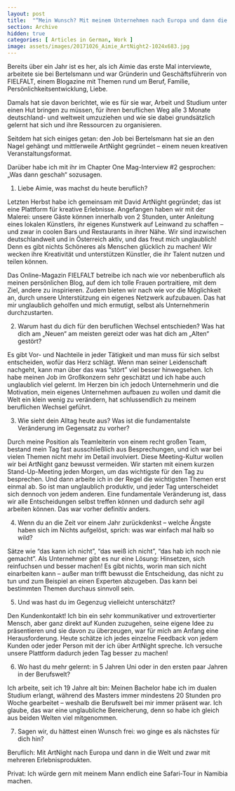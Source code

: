 ```yaml
---
layout: post
title:  "“Mein Wunsch? Mit meinem Unternehmen nach Europa und dann die Welt!”"
section: Archive
hidden: true
categories: [ Articles in German, Work ]
image: assets/images/20171026_Aimie_ArtNight2-1024x683.jpg
---
```



Bereits über ein Jahr ist es her, als ich Aimie das erste Mal interviewte, arbeitete sie bei Bertelsmann und war Gründerin und Geschäftsführerin von FIELFALT, einem Blogazine mit Themen rund um Beruf, Familie, Persönlichkeitsentwicklung, Liebe.

Damals hat sie davon berichtet, wie es für sie war, Arbeit und Studium unter einen Hut bringen zu müssen, für ihren beruflichen Weg alle 3 Monate deutschland- und weltweit umzuziehen und wie sie dabei grundsätzlich gelernt hat sich und ihre Ressourcen zu organisieren.

Seitdem hat sich einiges getan: den Job bei Bertelsmann hat sie an den Nagel gehängt und mittlerweile ArtNight gegründet – einem neuen kreativen Veranstaltungsformat.

Darüber habe ich mit ihr im Chapter One Mag-Interview #2 gesprochen: „Was dann geschah“ sozusagen.

1. Liebe Aimie, was machst du heute beruflich?

Letzten Herbst habe ich gemeinsam mit David ArtNight gegründet; das ist eine Plattform für kreative Erlebnisse. Angefangen haben wir mit der Malerei: unsere Gäste können innerhalb von 2 Stunden, unter Anleitung eines lokalen Künstlers, ihr eigenes Kunstwerk auf Leinwand zu schaffen – und zwar in coolen Bars und Restaurants in ihrer Nähe. Wir sind inzwischen deutschlandweit und in Österreich aktiv, und das freut mich unglaublich! Denn es gibt nichts Schöneres als Menschen glücklich zu machen! Wir wecken ihre Kreativität und unterstützen Künstler, die ihr Talent nutzen und teilen können.

Das Online-Magazin FIELFALT betreibe ich nach wie vor nebenberuflich als meinen persönlichen Blog, auf dem ich tolle Frauen portraitiere, mit dem Ziel, andere zu inspirieren. Zudem bieten wir nach wie vor die Möglichkeit an, durch unsere Unterstützung ein eigenes Netzwerk aufzubauen. Das hat mir unglaublich geholfen und mich ermutigt, selbst als Unternehmerin durchzustarten.

2. Warum hast du dich für den beruflichen Wechsel entschieden? Was hat dich am „Neuen“ am meisten gereizt oder was hat dich am „Alten“ gestört?

Es gibt Vor- und Nachteile in jeder Tätigkeit und man muss für sich selbst entscheiden, wofür das Herz schlägt. Wenn man seiner Leidenschaft nachgeht, kann man über das was “stört” viel besser hinwegsehen. Ich habe meinen Job im Großkonzern sehr geschätzt und ich habe auch unglaublich viel gelernt. Im Herzen bin ich jedoch Unternehmerin und die Motivation, mein eigenes Unternehmen aufbauen zu wollen und damit die Welt ein klein wenig zu verändern, hat schlussendlich zu meinem beruflichen Wechsel geführt.

3. Wie sieht dein Alltag heute aus? Was ist die fundamentalste Veränderung im Gegensatz zu vorher?

Durch meine Position als Teamleiterin von einem recht großen Team, bestand mein Tag fast ausschließlich aus Besprechungen, und ich war bei vielen Themen nicht mehr im Detail involviert. Diese Meeting-Kultur wollen wir bei ArtNight ganz bewusst vermeiden. Wir starten mit einem kurzen Stand-Up-Meeting jeden Morgen, um das wichtigste für den Tag zu besprechen. Und dann arbeite ich in der Regel die wichtigsten Themen erst einmal ab. So ist man unglaublich produktiv, und jeder Tag unterscheidet sich dennoch von jedem anderen. Eine fundamentale Veränderung ist, dass wir alle Entscheidungen selbst treffen können und dadurch sehr agil arbeiten können. Das war vorher definitiv anders.

4. Wenn du an die Zeit vor einem Jahr zurückdenkst – welche Ängste haben sich im Nichts aufgelöst, sprich: was war einfach mal halb so wild?

Sätze wie “das kann ich nicht”, “das weiß ich nicht”, “das hab ich noch nie gemacht”. Als Unternehmer gibt es nur eine Lösung: Hinsetzen, sich reinfuchsen und besser machen! Es gibt nichts, worin man sich nicht einarbeiten kann – außer man trifft bewusst die Entscheidung, das nicht zu tun und zum Beispiel an einen Experten abzugeben. Das kann bei bestimmten Themen durchaus sinnvoll sein.

5. Und was hast du im Gegenzug vielleicht unterschätzt?

Den Kundenkontakt! Ich bin ein sehr kommunikativer und extrovertierter Mensch, aber ganz direkt auf Kunden zuzugehen, seine eigene Idee zu präsentieren und sie davon zu überzeugen, war für mich am Anfang eine Herausforderung. Heute schätze ich jedes einzelne Feedback von jedem Kunden oder jeder Person mit der ich über ArtNight spreche. Ich versuche unsere Plattform dadurch jeden Tag besser zu machen!

6. Wo hast du mehr gelernt: in 5 Jahren Uni oder in den ersten paar Jahren in der Berufswelt?

Ich arbeite, seit ich 19 Jahre alt bin: Meinen Bachelor habe ich im dualen Studium erlangt, während des Masters immer mindestens 20 Stunden pro Woche gearbeitet – weshalb die Berufswelt bei mir immer präsent war. Ich glaube, das war eine unglaubliche Bereicherung, denn so habe ich gleich aus beiden Welten viel mitgenommen.

7. Sagen wir, du hättest einen Wunsch frei: wo ginge es als nächstes für dich hin?

Beruflich: Mit ArtNight nach Europa und dann in die Welt und zwar mit mehreren Erlebnisprodukten.

Privat: Ich würde gern mit meinem Mann endlich eine Safari-Tour in Namibia machen.

